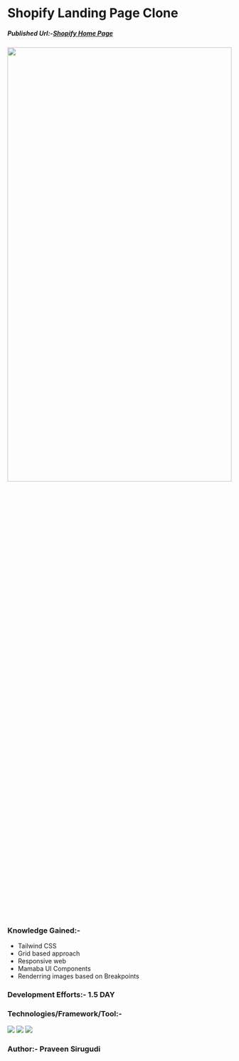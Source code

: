 # Shopify Landing Page Clone

##### Published Url:-[Shopify Home Page](https://gentle-wisp-9b1432.netlify.app/)


<img src="https://github.com/sirugudipraveen3637/rodeclone/blob/main/rode.png" height="50%" width="100%"/>


### Knowledge Gained:-

  - Tailwind CSS
  - Grid based approach
  - Responsive web
  - Mamaba UI Components
  - Renderring images based on Breakpoints
  
### Development Efforts:- 1.5 DAY
  
### Technologies/Framework/Tool:-
<span>
<img src="https://img.shields.io/badge/-Tailwind%20CSS-blue"/>
<img src="https://img.shields.io/badge/-MAMBA%20UI-orange"/>
<img src="https://img.shields.io/badge/-Java%20Script-yellowgreen"/>

</span>


### Author:- <b>Praveen Sirugudi<b>


